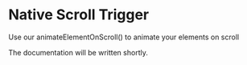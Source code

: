 # Native Scroll Trigger

Use our animateElementOnScroll() to animate your elements on scroll

The documentation will be written shortly.
